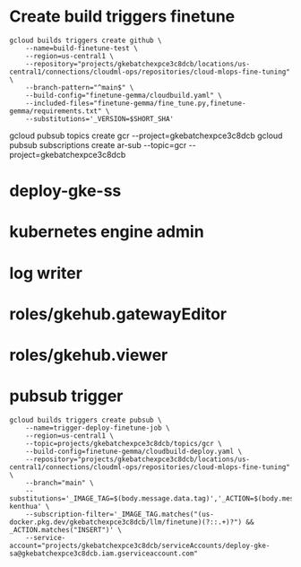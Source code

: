 # Create build triggers finetune
```
gcloud builds triggers create github \
    --name=build-finetune-test \
    --region=us-central1 \
    --repository="projects/gkebatchexpce3c8dcb/locations/us-central1/connections/cloudml-ops/repositories/cloud-mlops-fine-tuning" \
    --branch-pattern="^main$" \
    --build-config="finetune-gemma/cloudbuild.yaml" \
    --included-files="finetune-gemma/fine_tune.py,finetune-gemma/requirements.txt" \
    --substitutions='_VERSION=$SHORT_SHA'
```

gcloud pubsub topics create gcr --project=gkebatchexpce3c8dcb
gcloud pubsub subscriptions create ar-sub --topic=gcr --project=gkebatchexpce3c8dcb

# deploy-gke-ss
# kubernetes engine admin
# log writer
# roles/gkehub.gatewayEditor
# roles/gkehub.viewer

# pubsub trigger
```
gcloud builds triggers create pubsub \
    --name=trigger-deploy-finetune-job \
    --region=us-central1 \
    --topic=projects/gkebatchexpce3c8dcb/topics/gcr \
    --build-config=finetune-gemma/cloudbuild-deploy.yaml \
    --repository="projects/gkebatchexpce3c8dcb/locations/us-central1/connections/cloudml-ops/repositories/cloud-mlops-fine-tuning" \
    --branch="main" \
    --substitutions='_IMAGE_TAG=$(body.message.data.tag)','_ACTION=$(body.message.data.action)','_IMAGE_VERSION=${_IMAGE_TAG##*:}','_ACCELERATOR=a100','_CLUSTER_NAME=mlp-kenthua' \
    --subscription-filter='_IMAGE_TAG.matches("(us-docker.pkg.dev/gkebatchexpce3c8dcb/llm/finetune)(?::.+)?") && _ACTION.matches("INSERT")' \
    --service-account="projects/gkebatchexpce3c8dcb/serviceAccounts/deploy-gke-sa@gkebatchexpce3c8dcb.iam.gserviceaccount.com"
```